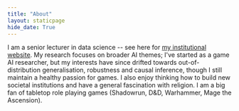 ```yaml
---
title: "About"
layout: staticpage
hide_date: True
---
```


I am a senior lecturer in data science -- see here for [my institutional website](https://www.essex.ac.uk/people/samot88004/spyros-samothrakis). My research focuses on broader AI themes; I've started as a game AI researcher, but my interests have since drifted towards out-of-distribution generalisation, robustness and causal inference, though I still maintain a healthy passion for games. I also enjoy thinking how to build new societal institutions and have a general fascination with religion. I am a big fan of tabletop role playing games (Shadowrun, D&D, Warhammer, Mage the Ascension).
